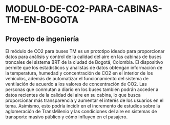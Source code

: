# MODULO-DE-CO2-PARA-CABINAS-TM-EN-BOGOTA
## Proyecto de ingeniería

El módulo de CO2 para buses TM es un prototipo ideado para proporcionar datos para análisis y control de la calidad del aire en las cabinas de buses troncales del sistema BRT de la ciudad de Bogotá, Colombia. El dispositivo permite que los estadísticos y analistas de datos obtengan información de la temperatura, humedad y concentración de CO2 en el interior de los vehículos, además de automatizar el funcionamiento del sistema de ventilación de acuerdo a los valores de concentración de CO2. Las personas que conmutan a diario en los buses también podrán acceder a datos recientes de la calidad del aire en su cabina, lo que busca proporcionar más transparencia y aumentar el interés de los usuarios en el tema. Asimismo, esto podría incidir en el incremento de estudios sobre la aglomeración de TransMilenio y las condiciones del aire en sistemas de transporte masivo público y cómo influyen en el pasajero.
